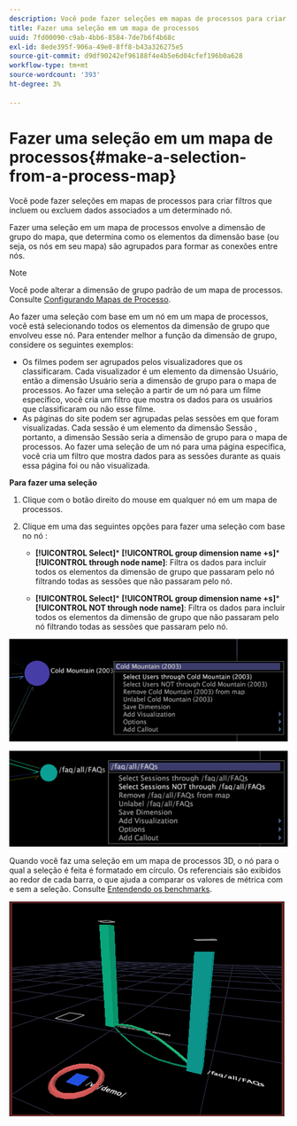```yaml
---
description: Você pode fazer seleções em mapas de processos para criar filtros que incluem ou excluem dados associados a um determinado nó.
title: Fazer uma seleção em um mapa de processos
uuid: 7fd00090-c9ab-4bb6-8584-7de7b6f4b68c
exl-id: 8ede395f-906a-49e0-8ff8-b43a326275e5
source-git-commit: d9df90242ef96188f4e4b5e6d04cfef196b0a628
workflow-type: tm+mt
source-wordcount: '393'
ht-degree: 3%

---
```


# Fazer uma seleção em um mapa de processos{#make-a-selection-from-a-process-map}

Você pode fazer seleções em mapas de processos para criar filtros que incluem ou excluem dados associados a um determinado nó.

Fazer uma seleção em um mapa de processos envolve a dimensão de grupo do mapa, que determina como os elementos da dimensão base (ou seja, os nós em seu mapa) são agrupados para formar as conexões entre nós.

>[!NOTE]
>
>Você pode alterar a dimensão de grupo padrão de um mapa de processos. Consulte [Configurando Mapas de Processo](../../../../home/c-get-started/c-intf-anlys-ftrs/t-config-proc-maps.md#task-4a95730b18a14bc790a77c013832b2d6).

Ao fazer uma seleção com base em um nó em um mapa de processos, você está selecionando todos os elementos da dimensão de grupo que envolveu esse nó. Para entender melhor a função da dimensão de grupo, considere os seguintes exemplos:

* Os filmes podem ser agrupados pelos visualizadores que os classificaram. Cada visualizador é um elemento da dimensão Usuário, então a dimensão Usuário seria a dimensão de grupo para o mapa de processos. Ao fazer uma seleção a partir de um nó para um filme específico, você cria um filtro que mostra os dados para os usuários que classificaram ou não esse filme.
* As páginas do site podem ser agrupadas pelas sessões em que foram visualizadas. Cada sessão é um elemento da dimensão Sessão , portanto, a dimensão Sessão seria a dimensão de grupo para o mapa de processos. Ao fazer uma seleção de um nó para uma página específica, você cria um filtro que mostra dados para as sessões durante as quais essa página foi ou não visualizada.

**Para fazer uma seleção**

1. Clique com o botão direito do mouse em qualquer nó em um mapa de processos.
1. Clique em uma das seguintes opções para fazer uma seleção com base no nó :

   * **[!UICONTROL Select]***  **[!UICONTROL group dimension name +s]***  **[!UICONTROL through node name]**: Filtra os dados para incluir todos os elementos da dimensão de grupo que passaram pelo nó filtrando todas as sessões que não passaram pelo nó.

   * **[!UICONTROL Select]***  **[!UICONTROL group dimension name +s]***  **[!UICONTROL NOT through node name]**: Filtra os dados para incluir todos os elementos da dimensão de grupo que não passaram pelo nó filtrando todas as sessões que passaram pelo nó.

![](assets/vis_2DProcessMap_Selections_Movie.png)

![](assets/vis_2DProcessMap_Selections_Page.png)

Quando você faz uma seleção em um mapa de processos 3D, o nó para o qual a seleção é feita é formatado em círculo. Os referenciais são exibidos ao redor de cada barra, o que ajuda a comparar os valores de métrica com e sem a seleção. Consulte [Entendendo os benchmarks](../../../../home/c-get-started/c-vis/c-ustd-benchmks.md#concept-c7b0f4102e92458096f8c4765cbe2914).

![](assets/vis_3DProcessMap_Selection.png)
